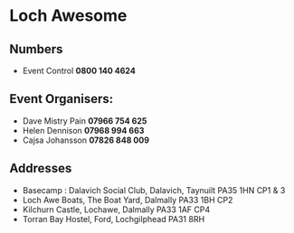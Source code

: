 # Loch Awesome

## Numbers
- Event Control **0800 140 4624** 

## Event Organisers:
- Dave Mistry Pain **07966 754 625** 
- Helen Dennison **07968 994 663**
- Cajsa Johansson **07826 848 009**

## Addresses
- Basecamp : Dalavich Social Club, Dalavich, Taynuilt PA35 1HN CP1 & 3
- Loch Awe Boats, The Boat Yard, Dalmally PA33 1BH CP2
- Kilchurn Castle, Lochawe, Dalmally PA33 1AF CP4
- Torran Bay Hostel, Ford, Lochgilphead PA31 8RH
